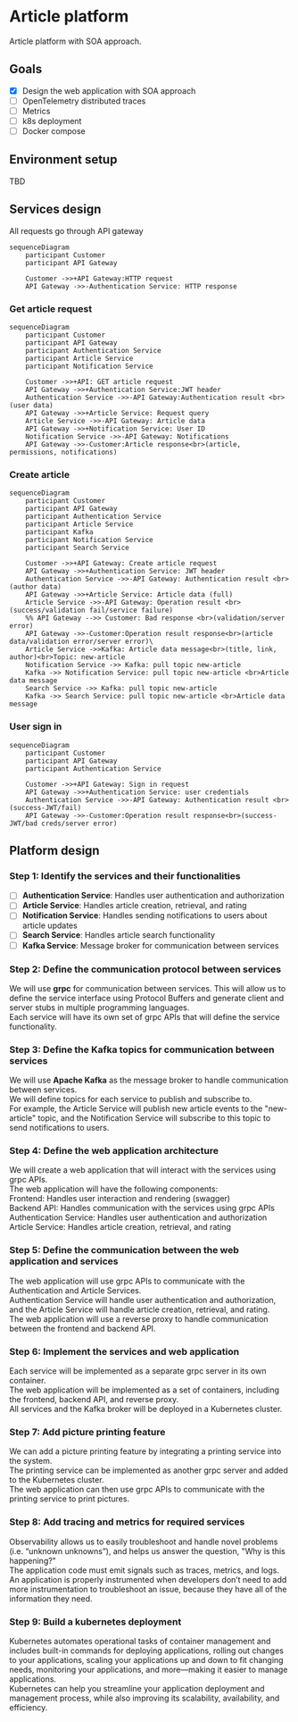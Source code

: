 # Article platform
Article platform with SOA approach.

## Goals
- [x] Design the web application with SOA approach
- [ ] OpenTelemetry distributed traces
- [ ] Metrics
- [ ] k8s deployment
- [ ] Docker compose

## Environment setup
TBD

## Services design
All requests go through API gateway
```mermaid
sequenceDiagram
    participant Customer
    participant API Gateway
    
    Customer ->>+API Gateway:HTTP request
    API Gateway ->>-Authentication Service: HTTP response
```
### Get article request
```mermaid
sequenceDiagram
    participant Customer
    participant API Gateway
    participant Authentication Service
    participant Article Service
    participant Notification Service
    
    Customer ->>+API: GET article request
    API Gateway ->>+Authentication Service:JWT header
    Authentication Service ->>-API Gateway:Authentication result <br>(user data)
    API Gateway ->>+Article Service: Request query
    Article Service ->>-API Gateway: Article data
    API Gateway ->>+Notification Service: User ID
    Notification Service ->>-API Gateway: Notifications
    API Gateway ->>-Customer:Article response<br>(article, permissions, notifications)
```
### Create article
```mermaid
sequenceDiagram
    participant Customer
    participant API Gateway
    participant Authentication Service
    participant Article Service
    participant Kafka
    participant Notification Service
    participant Search Service
    
    Customer ->>+API Gateway: Create article request
    API Gateway ->>+Authentication Service: JWT header
    Authentication Service ->>-API Gateway: Authentication result <br>(author data)
    API Gateway ->>+Article Service: Article data (full)
    Article Service ->>-API Gateway: Operation result <br>(success/validation fail/service failure)
    %% API Gateway -->> Customer: Bad response <br>(validation/server error)
    API Gateway ->>-Customer:Operation result response<br>(article data/validation error/server error)\
    Article Service ->>Kafka: Article data message<br>(title, link, author)<br>Topic: new-article
    Notification Service ->> Kafka: pull topic new-article
    Kafka ->> Notification Service: pull topic new-article <br>Article data message
    Search Service ->> Kafka: pull topic new-article
    Kafka ->> Search Service: pull topic new-article <br>Article data message
```
### User sign in
```mermaid
sequenceDiagram
    participant Customer
    participant API Gateway
    participant Authentication Service
    
    Customer ->>+API Gateway: Sign in request
    API Gateway ->>+Authentication Service: user credentials
    Authentication Service ->>-API Gateway: Authentication result <br>(success-JWT/fail)
    API Gateway ->>-Customer:Operation result response<br>(success-JWT/bad creds/server error)
```

## Platform design

### Step 1: Identify the services and their functionalities

- [ ] **Authentication Service**: Handles user authentication and authorization
- [ ] **Article Service**: Handles article creation, retrieval, and rating
- [ ] **Notification Service**: Handles sending notifications to users about article updates  
- [ ] **Search Service**: Handles article search functionality  
- [ ] **Kafka Service**: Message broker for communication between services

### Step 2: Define the communication protocol between services
We will use **grpc** for communication between services. This will allow us to define the service interface using Protocol Buffers and generate client and server stubs in multiple programming languages.  
Each service will have its own set of grpc APIs that will define the service functionality.  

### Step 3: Define the Kafka topics for communication between services
We will use **Apache Kafka** as the message broker to handle communication between services.  
We will define topics for each service to publish and subscribe to.  
For example, the Article Service will publish new article events to the "new-article" topic, and the Notification Service will subscribe to this topic to send notifications to users.  

### Step 4: Define the web application architecture
We will create a web application that will interact with the services using grpc APIs.  
The web application will have the following components:  
Frontend: Handles user interaction and rendering (swagger)  
Backend API: Handles communication with the services using grpc APIs  
Authentication Service: Handles user authentication and authorization  
Article Service: Handles article creation, retrieval, and rating  

### Step 5: Define the communication between the web application and services
The web application will use grpc APIs to communicate with the Authentication and Article Services.  
Authentication Service will handle user authentication and authorization, and the Article Service will handle article creation, retrieval, and rating.  
The web application will use a reverse proxy to handle communication between the frontend and backend API.

### Step 6: Implement the services and web application
Each service will be implemented as a separate grpc server in its own container.  
The web application will be implemented as a set of containers, including the frontend, backend API, and reverse proxy.  
All services and the Kafka broker will be deployed in a Kubernetes cluster.  

### Step 7: Add picture printing feature   
We can add a picture printing feature by integrating a printing service into the system.  
The printing service can be implemented as another grpc server and added to the Kubernetes cluster.  
The web application can then use grpc APIs to communicate with the printing service to print pictures.  

### Step 8: Add tracing and metrics for required services
Observability allows us to easily troubleshoot and handle novel problems (i.e. “unknown unknowns”), and helps us answer the question, "Why is this happening?"  
The application code must emit signals such as traces, metrics, and logs. An application is properly instrumented when developers don’t need to add more instrumentation to troubleshoot an issue, because they have all of the information they need.

### Step 9: Build a kubernetes deployment
Kubernetes automates operational tasks of container management and includes built-in commands for deploying applications, rolling out changes to your applications, scaling your applications up and down to fit changing needs, monitoring your applications, and more—making it easier to manage applications.  
Kubernetes can help you streamline your application deployment and management process, while also improving its scalability, availability, and efficiency.


